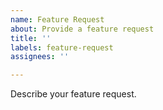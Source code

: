 ```yaml
---
name: Feature Request
about: Provide a feature request
title: ''
labels: feature-request
assignees: ''

---
```


Describe your feature request.
